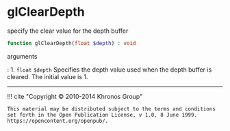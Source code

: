 # glClearDepth
specify the clear value for the depth buffer

```php
function glClearDepth(float $depth) : void
```

arguments

:    1. `float` `$depth` Specifies the depth value used when the depth buffer is
    cleared. The initial value is 1.

---
     

!!! cite "Copyright © 2010-2014 Khronos Group"

    This material may be distributed subject to the terms and conditions set forth in the Open Publication License, v 1.0, 8 June 1999. https://opencontent.org/openpub/.